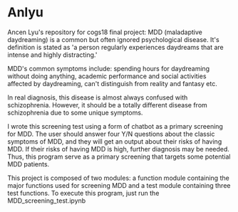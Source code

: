# Anlyu
Ancen Lyu's repository for cogs18 final project:
MDD (maladaptive daydreaming) is a common but often ignored psychological disease. It's definition is stated as 'a person regularly experiences daydreams that are intense and highly distracting.'

MDD's common symptoms include: spending hours for daydreaming without doing anything, academic performance and social activities affected by daydreaming, can't distinguish from reality and fantasy etc.

In real diagnosis, this disease is almost always confused with schizophrenia. However, it should be a totally different disease from schizophrenia due to some unique symptoms.

I wrote this screening test using a form of chatbot as a primary screening for MDD. The user should answer four Y/N questions about the classic symptoms of MDD, and they will get an output about their risks of having MDD. If their risks of having MDD is high, further diagnosis may be needed. Thus, this program serve as a primary screening that targets some potential MDD patients.

This project is composed of two modules: a function module containing the major functions used for screening MDD and a test module containing three test functions. To execute this program, just run the MDD_screening_test.ipynb
